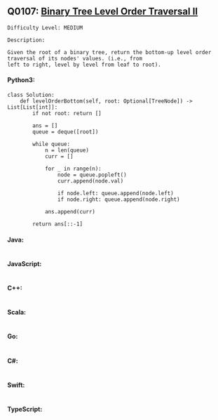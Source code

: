 ## Q0107: [Binary Tree Level Order Traversal II](https://leetcode.com/problems/binary-tree-level-order-traversal-ii/)

```
Difficulty Level: MEDIUM
```

```
Description:

Given the root of a binary tree, return the bottom-up level order traversal of its nodes' values. (i.e., from
left to right, level by level from leaf to root).
```

#### Python3:

```
class Solution:
    def levelOrderBottom(self, root: Optional[TreeNode]) -> List[List[int]]:
        if not root: return []

        ans = []
        queue = deque([root])

        while queue:
            n = len(queue)
            curr = []

            for _ in range(n):
                node = queue.popleft()
                curr.append(node.val)

                if node.left: queue.append(node.left)
                if node.right: queue.append(node.right)

            ans.append(curr)

        return ans[::-1]
```

#### Java:

```

```

#### JavaScript:

```

```

#### C++:

```

```

#### Scala:

```

```

#### Go:

```

```

#### C#:

```

```

#### Swift:

```

```

#### TypeScript:

```

```